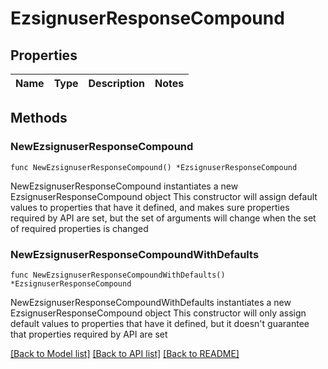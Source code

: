 # EzsignuserResponseCompound

## Properties

Name | Type | Description | Notes
------------ | ------------- | ------------- | -------------

## Methods

### NewEzsignuserResponseCompound

`func NewEzsignuserResponseCompound() *EzsignuserResponseCompound`

NewEzsignuserResponseCompound instantiates a new EzsignuserResponseCompound object
This constructor will assign default values to properties that have it defined,
and makes sure properties required by API are set, but the set of arguments
will change when the set of required properties is changed

### NewEzsignuserResponseCompoundWithDefaults

`func NewEzsignuserResponseCompoundWithDefaults() *EzsignuserResponseCompound`

NewEzsignuserResponseCompoundWithDefaults instantiates a new EzsignuserResponseCompound object
This constructor will only assign default values to properties that have it defined,
but it doesn't guarantee that properties required by API are set


[[Back to Model list]](../README.md#documentation-for-models) [[Back to API list]](../README.md#documentation-for-api-endpoints) [[Back to README]](../README.md)


